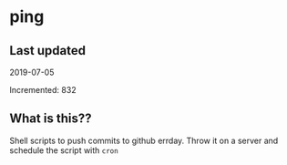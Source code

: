 # ping

## Last updated
2019-07-05

Incremented: 832

## What is this??
Shell scripts to push commits to github errday. Throw it on a server and schedule the script with `cron`
